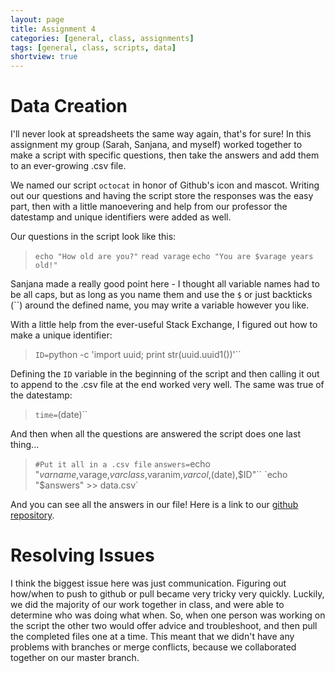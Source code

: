 ```yaml
---
layout: page
title: Assignment 4
categories: [general, class, assignments]
tags: [general, class, scripts, data]
shortview: true
---
```


# Data Creation

I'll never look at spreadsheets the same way again, that's for sure! In this assignment my group (Sarah, Sanjana, and myself) worked together to
make a script with specific questions, then take the answers and add them to an ever-growing .csv file.

We named our script `octocat` in honor of Github's icon and mascot. Writing out our questions and having the script store the responses was the easy
part, then with a little manoevering and help from our professor the datestamp and unique identifiers were added as well. 

Our questions in the script look like this:

> `echo "How old are you?"`
> `read varage`
> `echo "You are $varage years old!"`

Sanjana made a really good point here - I thought all variable names had to be all caps, but as long as you name them and use the 
`$` or just backticks (``) around the defined name, you may write a variable however you like.

With a little help from the ever-useful Stack Exchange, I figured out how to make a unique identifier:

> `ID=`python -c 'import uuid; print str(uuid.uuid1())'``

Defining the `ID` variable in the beginning of the script and then calling it out to append to the .csv file at the end worked very well. 
The same was true of the datestamp:

> `time=`(date)``

And then when all the questions are answered the script does one last thing...

> `#Put it all in a .csv file`
> `answers=`echo "$varname,$varage,$varclass,$varanim,$varcol,$(date),$ID"``
> `echo "$answers" >> data.csv`

And you can see all the answers in our file! Here is a link to our [github repository](https://github.com/sarecht/octocat). 

# Resolving Issues

I think the biggest issue here was just communication. Figuring out how/when to push to github or pull became very tricky very quickly.
Luckily, we did the majority of our work together in class, and were able to determine who was doing what when. So, when one person
was working on the script the other two would offer advice and troubleshoot, and then pull the completed files one at a time. This meant
that we didn't have any problems with branches or merge conflicts, because we collaborated together on our master branch. 